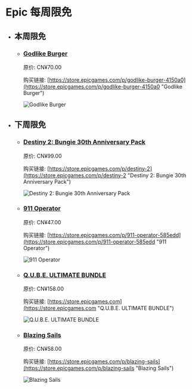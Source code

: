 # Epic 每周限免

- ## 本周限免


  - ### [Godlike Burger](https://store.epicgames.com/p/godlike-burger-4150a0 "Godlike Burger")

    原价: CN¥70.00

    购买链接: [https://store.epicgames.com/p/godlike-burger-4150a0](https://store.epicgames.com/p/godlike-burger-4150a0 "Godlike Burger")

    ![Godlike Burger](https://cdn1.epicgames.com/spt-assets/f42598038b9343e58d27e0a8c0b831b6/godlike-burger-offer-1trpc.jpg)


- ## 下周限免


  - ### [Destiny 2: Bungie 30th Anniversary Pack](https://store.epicgames.com/p/destiny-2 "Destiny 2: Bungie 30th Anniversary Pack")

    原价: CN¥99.00

    购买链接: [https://store.epicgames.com/p/destiny-2](https://store.epicgames.com/p/destiny-2 "Destiny 2: Bungie 30th Anniversary Pack")

    ![Destiny 2: Bungie 30th Anniversary Pack](https://cdn1.epicgames.com/offer/428115def4ca4deea9d69c99c5a5a99e/EGS_Destiny2Bungie30thAnniversaryPack_Bungie_AddOn_S1_2560x1440-40e931364bcfa578a0b3b9daed1774bf)


  - ### [911 Operator](https://store.epicgames.com/p/911-operator-585edd "911 Operator")

    原价: CN¥47.00

    购买链接: [https://store.epicgames.com/p/911-operator-585edd](https://store.epicgames.com/p/911-operator-585edd "911 Operator")

    ![911 Operator](https://cdn1.epicgames.com/spt-assets/c06cc46c27954f55974e9e7a4f3b3849/911-operator-omkv7.jpg)


  - ### [Q.U.B.E. ULTIMATE BUNDLE](https://store.epicgames.com "Q.U.B.E. ULTIMATE BUNDLE")

    原价: CN¥158.00

    购买链接: [https://store.epicgames.com](https://store.epicgames.com "Q.U.B.E. ULTIMATE BUNDLE")

    ![Q.U.B.E. ULTIMATE BUNDLE](https://cdn1.epicgames.com/offer/0712c5eca64b47bbbced82cabba9f0d7/EGSBundle_Landscape_V2_2560x1440-50dbecaa32e134e246717f8a5e60ad25)


  - ### [Blazing Sails](https://store.epicgames.com/p/blazing-sails "Blazing Sails")

    原价: CN¥58.00

    购买链接: [https://store.epicgames.com/p/blazing-sails](https://store.epicgames.com/p/blazing-sails "Blazing Sails")

    ![Blazing Sails](https://cdn1.epicgames.com/offer/aee7dd76aa6746578f476dc47f8d1d7f/EGS_BlazingSails_GetUpGames_S1_2560x1440-fd7a7b3d357555880cb7969634553c5b)

